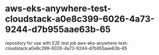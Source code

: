 # aws-eks-anywhere-test-cloudstack-a0e8c399-6026-4a73-9244-d7b955aae63b-65
repository for use with E2E test job aws-eks-anywhere-test-cloudstack:a0e8c399-6026-4a73-9244-d7b955aae63b-65
